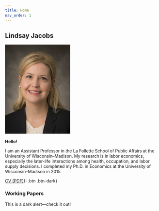 ```yaml
---
title: Home
nav_order: 1
---
```


## Lindsay Jacobs

![](docs/3329994.png)

**Hello!**

I am an Assistant Professor in the La Follette School of Public Affairs at the University of Wisconsin–Madison. My research is in labor economics, especially the later-life interactions among health, occupation, and labor supply decisions.  I completed my Ph.D. in Economics at the University of Wisconsin–Madison in 2015.

[CV (PDF)](docs/CV.pdf){: .btn .btn-dark}

### Working Papers

<div class="alert alert-dark" role="alert">
  This is a dark alert—check it out!
</div>
